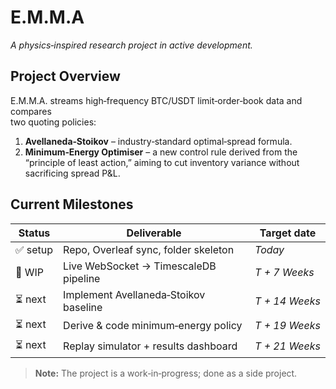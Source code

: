 # E.M.M.A
_A physics‑inspired research project in active development._

## Project Overview
E.M.M.A. streams high‑frequency BTC/USDT limit‑order‑book data and compares  
two quoting policies:

1. **Avellaneda‑Stoikov** – industry‑standard optimal‑spread formula.  
2. **Minimum‑Energy Optimiser** – a new control rule derived from the  
   “principle of least action,” aiming to cut inventory variance without  
   sacrificing spread P&L.

## Current Milestones
| Status | Deliverable | Target date |
| ------ | ----------- | ----------- |
| ✅ setup | Repo, Overleaf sync, folder skeleton | *Today* |
| 🔄 WIP | Live WebSocket → TimescaleDB pipeline | *T + 7 Weeks* |
| ⏳ next | Implement Avellaneda‑Stoikov baseline | *T + 14 Weeks* |
| ⏳ next | Derive & code minimum‑energy policy | *T + 19 Weeks* |
| ⏳ next | Replay simulator + results dashboard | *T + 21 Weeks* |

> **Note:** The project is a work‑in‑progress; done as a side project.
